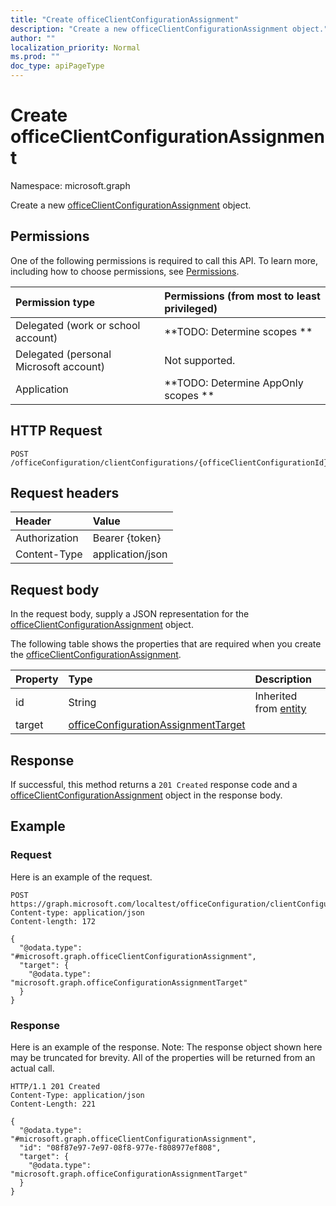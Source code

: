 ```yaml
---
title: "Create officeClientConfigurationAssignment"
description: "Create a new officeClientConfigurationAssignment object."
author: ""
localization_priority: Normal
ms.prod: ""
doc_type: apiPageType
---
```


# Create officeClientConfigurationAssignment

Namespace: microsoft.graph

Create a new [officeClientConfigurationAssignment](../resources/officeclientconfigurationassignment.md) object.

## Permissions
One of the following permissions is required to call this API. To learn more, including how to choose permissions, see [Permissions](/concepts/permissions-reference.md).

|Permission type|Permissions (from most to least privileged)|
|:---|:---|
|Delegated (work or school account)|**TODO: Determine scopes **|
|Delegated (personal Microsoft account)|Not supported.|
|Application|**TODO: Determine AppOnly scopes **|

## HTTP Request
<!-- {
  "blockType": "ignored"
}
-->
``` http
POST /officeConfiguration/clientConfigurations/{officeClientConfigurationId}/assignments
```

## Request headers
|Header|Value|
|:---|:---|
|Authorization|Bearer {token}|
|Content-Type|application/json|

## Request body
In the request body, supply a JSON representation for the [officeClientConfigurationAssignment](../resources/officeclientconfigurationassignment.md) object.

The following table shows the properties that are required when you create the [officeClientConfigurationAssignment](../resources/officeclientconfigurationassignment.md).

|Property|Type|Description|
|:---|:---|:---|
|id|String| Inherited from [entity](../resources/entity.md)|
|target|[officeConfigurationAssignmentTarget](../resources/officeconfigurationassignmenttarget.md)||



## Response
If successful, this method returns a `201 Created` response code and a [officeClientConfigurationAssignment](../resources/officeclientconfigurationassignment.md) object in the response body.

## Example

### Request
Here is an example of the request.
<!-- {
  "blockType": "request",
  "name": "create_officeclientconfigurationassignment_from_"
}
-->
``` http
POST https://graph.microsoft.com/localtest/officeConfiguration/clientConfigurations/{officeClientConfigurationId}/assignments
Content-type: application/json
Content-length: 172

{
  "@odata.type": "#microsoft.graph.officeClientConfigurationAssignment",
  "target": {
    "@odata.type": "microsoft.graph.officeConfigurationAssignmentTarget"
  }
}
```

### Response
Here is an example of the response. Note: The response object shown here may be truncated for brevity. All of the properties will be returned from an actual call.
<!-- {
  "blockType": "response",
  "truncated": true,
  "@odata.type": "microsoft.graph.officeclientconfigurationassignment"
}
-->
``` http
HTTP/1.1 201 Created
Content-Type: application/json
Content-Length: 221

{
  "@odata.type": "#microsoft.graph.officeClientConfigurationAssignment",
  "id": "08f87e97-7e97-08f8-977e-f808977ef808",
  "target": {
    "@odata.type": "microsoft.graph.officeConfigurationAssignmentTarget"
  }
}
```

